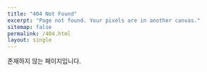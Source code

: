 ```yaml
---
title: "404 Not Found"
excerpt: "Page not found. Your pixels are in another canvas."
sitemap: false
permalink: /404.html
layout: single
---
```


존재하지 않는 페이지입니다.
